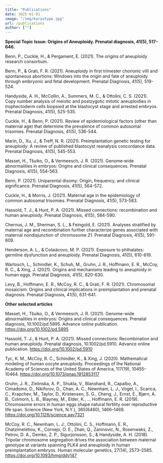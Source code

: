 ```yaml
---
title: "Publications"
date: 3025-01-01
image: "/img/karyotype.jpg"
url: /publications
author: [""]
---
```


**Special Topic Issue: Origins of Aneuploidy. Prenatal diagnosis, 41(5), 517-646.**

Benn, P., Cuckle, H., & Pergament, E. (2021). The origins of aneuploidy research consortium.

Benn, P., & Grati, F. R. (2021). Aneuploidy in first trimester chorionic villi and spontaneous abortions: Windows into the origin and fate of aneuploidy through embryonic and fetal development. Prenatal Diagnosis, 41(5), 519-524.

Handyside, A. H., McCollin, A., Summers, M. C., & Ottolini, C. S. (2021). Copy number analysis of meiotic and postzygotic mitotic aneuploidies in trophectoderm cells biopsied at the blastocyst stage and arrested embryos. Prenatal Diagnosis, 41(5), 525-535.

Cuckle, H., & Benn, P. (2021). Review of epidemiological factors (other than maternal age) that determine the prevalence of common autosomal trisomies. Prenatal Diagnosis, 41(5), 536-544.

Marin, D., Xu, J., & Treff, N. R. (2021). Preimplantation genetic testing for aneuploidy: A review of published blastocyst reanalysis concordance data. Prenatal Diagnosis, 41(5), 545-553.

Masset, H., Tšuiko, O., & Vermeesch, J. R. (2021). Genome‐wide abnormalities in embryos: Origins and clinical consequences. Prenatal Diagnosis, 41(5), 554-563.

Benn, P. (2021). Uniparental disomy: Origin, frequency, and clinical significance. Prenatal Diagnosis, 41(5), 564-572.

Cuckle, H., & Morris, J. (2021). Maternal age in the epidemiology of common autosomal trisomies. Prenatal Diagnosis, 41(5), 573-583.

Hassold, T. J., & Hunt, P. A. (2021). Missed connections: recombination and human aneuploidy. Prenatal Diagnosis, 41(5), 584-590.

Chernus, J. M., Sherman, S. L., & Feingold, E. (2021). Analyses stratified by maternal age and recombination further characterize genes associated with maternal nondisjunction of chromosome 21. Prenatal Diagnosis, 41(5), 591-609.

Henderson, A. L., & Colaiácovo, M. P. (2021). Exposure to phthalates: germline dysfunction and aneuploidy. Prenatal Diagnosis, 41(5), 610-619.

Wartosch, L., Schindler, K., Schuh, M., Gruhn, J. R., Hoffmann, E. R., McCoy, R. C., & Xing, J. (2021). Origins and mechanisms leading to aneuploidy in human eggs. Prenatal Diagnosis, 41(5), 620-630.

Levy, B., Hoffmann, E. R., McCoy, R. C., & Grati, F. R. (2021). Chromosomal mosaicism: Origins and clinical implications in preimplantation and prenatal diagnosis. Prenatal Diagnosis, 41(5), 631-641.

**Other selected articles**

Masset, H., Tšuiko, O., & Vermeesch, J. R. (2021). Genome-wide abnormalities in embryos: Origins and clinical consequences. Prenatal diagnosis, 10.1002/pd.5895. Advance online publication. https://doi.org/10.1002/pd.5895

Hassold, T. J., & Hunt, P. A. (2021). Missed connections: Recombination and human aneuploidy. Prenatal diagnosis, 10.1002/pd.5910. Advance online publication. https://doi.org/10.1002/pd.5910

Tyc, K. M., McCoy, R. C., Schindler, K., & Xing, J. (2020). Mathematical modeling of human oocyte aneuploidy. Proceedings of the National Academy of Sciences of the United States of America, 117(19), 10455–10464. https://doi.org/10.1073/pnas.1912853117

Gruhn, J. R., Zielinska, A. P., Shukla, V., Blanshard, R., Capalbo, A., Cimadomo, D., Nikiforov, D., Chan, A. C., Newnham, L. J., Vogel, I., Scarica, C., Krapchev, M., Taylor, D., Kristensen, S. G., Cheng, J., Ernst, E., Bjørn, A. B., Colmorn, L. B., Blayney, M., Elder, K., … Hoffmann, E. R. (2019). Chromosome errors in human eggs shape natural fertility over reproductive life span. Science (New York, N.Y.), 365(6460), 1466–1469. https://doi.org/10.1126/science.aav7321

McCoy, R. C., Newnham, L. J., Ottolini, C. S., Hoffmann, E. R., Chatzimeletiou, K., Cornejo, O. E., Zhan, Q., Zaninovic, N., Rosenwaks, Z., Petrov, D. A., Demko, Z. P., Sigurjonsson, S., & Handyside, A. H. (2018). Tripolar chromosome segregation drives the association between maternal genotype at variants spanning PLK4 and aneuploidy in human preimplantation embryos. Human molecular genetics, 27(14), 2573–2585. https://doi.org/10.1093/hmg/ddy147